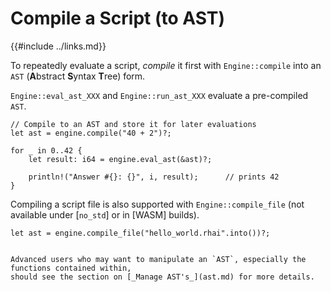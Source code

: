 Compile a Script (to AST)
========================

{{#include ../links.md}}

To repeatedly evaluate a script, _compile_ it first with `Engine::compile` into an `AST`
(**A**bstract **S**yntax **T**ree) form.

`Engine::eval_ast_XXX` and `Engine::run_ast_XXX` evaluate a pre-compiled `AST`.

```rust,no_run
// Compile to an AST and store it for later evaluations
let ast = engine.compile("40 + 2")?;

for _ in 0..42 {
    let result: i64 = engine.eval_ast(&ast)?;

    println!("Answer #{}: {}", i, result);      // prints 42
}
```

Compiling a script file is also supported with `Engine::compile_file`
(not available under [`no_std`] or in [WASM] builds).

```rust,no_run
let ast = engine.compile_file("hello_world.rhai".into())?;
```


~~~admonish info.small "`AST` manipulation API"

Advanced users who may want to manipulate an `AST`, especially the functions contained within,
should see the section on [_Manage AST's_](ast.md) for more details.
~~~
